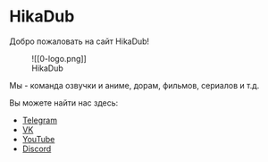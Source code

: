 # **HikaDub**

Добро пожаловать на сайт HikaDub!

<figure markdown>
  ![[0-logo.png]]
  <figcaption>HikaDub</figcaption>
</figure>


Мы - команда озвучки и аниме, дорам, фильмов, сериалов и т.д.

Вы можете найти нас здесь:

- [Telegram](https://t.me/hikadub)
- [VK](https://vk.com/hikadub)
- [YouTube](https://www.youtube.com/@HikaDub-r4q)
- [Discord](https://discord.gg/dAbfZz8F2z)

